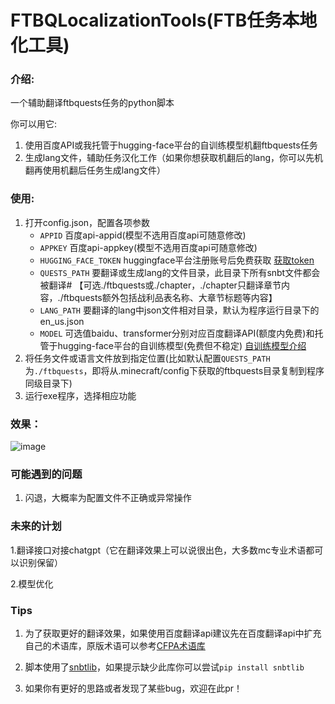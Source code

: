 # FTBQLocalizationTools(FTB任务本地化工具)
### 介绍:

一个辅助翻译ftbquests任务的python脚本

你可以用它:
1. 使用百度API或我托管于hugging-face平台的自训练模型机翻ftbquests任务 
2. 生成lang文件，辅助任务汉化工作（如果你想获取机翻后的lang，你可以先机翻再使用机翻后任务生成lang文件）
### 使用:

 1. 打开config.json，配置各项参数
    - `APPID`  百度api-appid(模型不选用百度api可随意修改)
    - `APPKEY` 百度api-appkey(模型不选用百度api可随意修改)
    - `HUGGING_FACE_TOKEN` huggingface平台注册账号后免费获取 [获取token](https://huggingface.co/settings/tokens)
    - `QUESTS_PATH` 要翻译或生成lang的文件目录，此目录下所有snbt文件都会被翻译#
    【可选./ftbquests或./chapter，./chapter只翻译章节内容，./ftbquests额外包括战利品表名称、大章节标题等内容】
    - `LANG_PATH` 要翻译的lang中json文件相对目录，默认为程序运行目录下的en_us.json
    - `MODEL` 可选值baidu、transformer分别对应百度翻译API(额度内免费)和托管于hugging-face平台的自训练模型(免费但不稳定)
    [自训练模型介绍](https://github.com/XDawned/minecraft-modpack-quests-transformer)
 2. 将任务文件或语言文件放到指定位置(比如默认配置`QUESTS_PATH`为`./ftbquests`，即将从.minecraft/config下获取的ftbquests目录复制到程序同级目录下)
 3. 运行exe程序，选择相应功能
### 效果：
![image](https://img2023.cnblogs.com/blog/2192803/202301/2192803-20230107125912964-39430206.png)

### 可能遇到的问题
 1. 闪退，大概率为配置文件不正确或异常操作

### 未来的计划
1.翻译接口对接chatgpt（它在翻译效果上可以说很出色，大多数mc专业术语都可以识别保留）

2.模型优化

### Tips
1. 为了获取更好的翻译效果，如果使用百度翻译api建议先在百度翻译api中扩充自己的术语库，原版术语可以参考[CFPA术语库](https://github.com/CFPAOrg/Glossary)

2. 脚本使用了[snbtlib](https://github.com/Tryanks/python-snbtlib)，如果提示缺少此库你可以尝试`pip install snbtlib`

3. 如果你有更好的思路或者发现了某些bug，欢迎在此pr！

